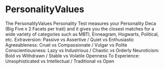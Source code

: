 # PersonalityValues
The PersonalityValues Personality Test measures your Personality Deca (Big Five x 2 Facets per trait) and it gives you the closest matches for a wide variety of categories such as MBTI, Enneagram, Hogwarts, Political, etc.
Extraversion: Passive vs Assertive / Quiet vs Enthusiastic
Agreeableness: Cruel vs Compassionate / Vulgar vs Polite
Conscientiousness: Lazy vs Industrious / Chaotic vs Orderly
Neuroticism: Bold vs Withdrawn / Stable vs Volatile
Openness To Experience: Unsophisticated vs Intellectual / Traditional vs Open
